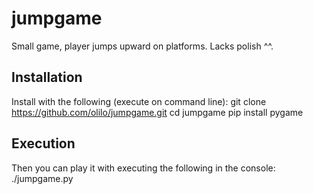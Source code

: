 # jumpgame
Small game, player jumps upward on platforms. Lacks polish ^^.

## Installation
Install with the following (execute on command line):
git clone https://github.com/olilo/jumpgame.git
cd jumpgame
pip install pygame

## Execution
Then you can play it with executing the following in the console:
./jumpgame.py
